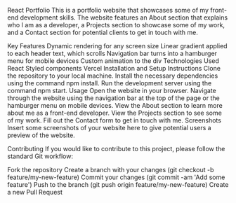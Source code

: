 React Portfolio
This is a portfolio website that showcases some of my front-end development skills. The website features an About section that explains who I am as a developer, a Projects section to showcase some of my work, and a Contact section for potential clients to get in touch with me.

Key Features
Dynamic rendering for any screen size
Linear gradient applied to each header text, which scrolls
Navigation bar turns into a hamburger menu for mobile devices
Custom animation to the div
Technologies Used
React
Styled components
Vercel
Installation and Setup Instructions
Clone the repository to your local machine.
Install the necessary dependencies using the command npm install.
Run the development server using the command npm start.
Usage
Open the website in your browser.
Navigate through the website using the navigation bar at the top of the page or the hamburger menu on mobile devices.
View the About section to learn more about me as a front-end developer.
View the Projects section to see some of my work.
Fill out the Contact form to get in touch with me.
Screenshots
Insert some screenshots of your website here to give potential users a preview of the website.

Contributing
If you would like to contribute to this project, please follow the standard Git workflow:

Fork the repository
Create a branch with your changes (git checkout -b feature/my-new-feature)
Commit your changes (git commit -am 'Add some feature')
Push to the branch (git push origin feature/my-new-feature)
Create a new Pull Request

